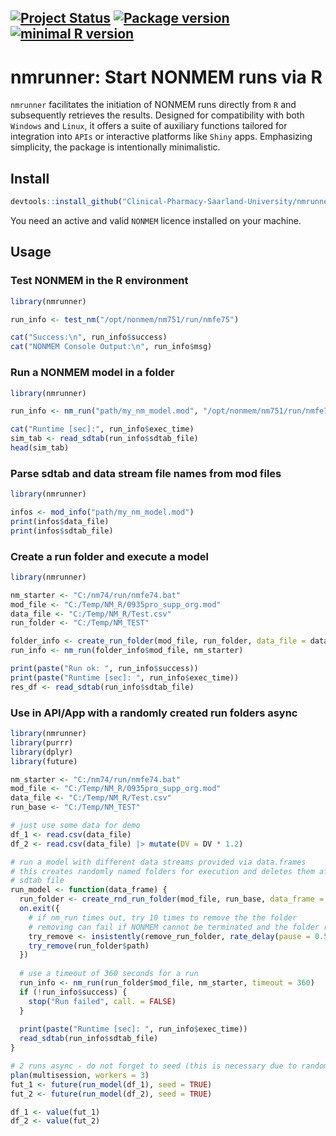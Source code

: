 <!-- START_BADGES -->
[![Project Status](https://www.repostatus.org/badges/latest/active.svg)](https://www.repostatus.org/#active/) [![Package version](https://img.shields.io/badge/Version-1.0.0-green.svg)](https://github.com/Clinical-Pharmacy-Saarland-University/nmrunner/) [![minimal R version](https://img.shields.io/badge/R%3E%3D-4.1.0-blue.svg)](https://cran.r-project.org/)
---
<!-- END_BADGES -->

# nmrunner: Start NONMEM runs via R
`nmrunner` facilitates the initiation of NONMEM runs directly from `R` and subsequently retrieves the results. Designed for compatibility with both `Windows` and `Linux`, it offers a suite of auxiliary functions tailored for integration into `APIs` or interactive platforms like `Shiny` apps. Emphasizing simplicity, the package is intentionally minimalistic.

## Install
```r
devtools::install_github("Clinical-Pharmacy-Saarland-University/nmrunner")
```
You need an active and valid `NONMEM` licence installed on your machine.

## Usage

### Test NONMEM in the R environment
```r
library(nmrunner)

run_info <- test_nm("/opt/nonmem/nm751/run/nmfe75")

cat("Success:\n", run_info$success)
cat("NONMEM Console Output:\n", run_info$msg)
```


### Run a NONMEM model in a folder
```r
library(nmrunner)

run_info <- nm_run("path/my_nm_model.mod", "/opt/nonmem/nm751/run/nmfe75", timeout = 360)

cat("Runtime [sec]:", run_info$exec_time)
sim_tab <- read_sdtab(run_info$sdtab_file)
head(sim_tab)
```

### Parse sdtab and data stream file names from mod files
```r
library(nmrunner)

infos <- mod_info("path/my_nm_model.mod")
print(infos$data_file)
print(infos$sdtab_file)

```

### Create a run folder and execute a model
```r
library(nmrunner)

nm_starter <- "C:/nm74/run/nmfe74.bat"
mod_file <- "C:/Temp/NM_R/0935pro_supp_org.mod"
data_file <- "C:/Temp/NM_R/Test.csv"
run_folder <- "C:/Temp/NM_TEST"

folder_info <- create_run_folder(mod_file, run_folder, data_file = data_file)
run_info <- nm_run(folder_info$mod_file, nm_starter)

print(paste("Run ok: ", run_info$success))
print(paste("Runtime [sec]: ", run_info$exec_time))
res_df <- read_sdtab(run_info$sdtab_file)
```

### Use in API/App with a randomly created run folders async
```r
library(nmrunner)
library(purrr)
library(dplyr)
library(future)

nm_starter <- "C:/nm74/run/nmfe74.bat"
mod_file <- "C:/Temp/NM_R/0935pro_supp_org.mod"
data_file <- "C:/Temp/NM_R/Test.csv"
run_base <- "C:/Temp/NM_TEST"

# just use some data for demo
df_1 <- read.csv(data_file)
df_2 <- read.csv(data_file) |> mutate(DV = DV * 1.2)

# run a model with different data streams provided via data.frames
# this creates randomly named folders for execution and deletes them after reading the
# sdtab file 
run_model <- function(data_frame) {
  run_folder <- create_rnd_run_folder(mod_file, run_base, data_frame = data_frame)
  on.exit({
    # if nm_run times out, try 10 times to remove the the folder
    # removing can fail if NONMEM cannot be terminated and the folder resource is locked
    try_remove <- insistently(remove_run_folder, rate_delay(pause = 0.5, max_times = 10))
    try_remove(run_folder$path)
  })
  
  # use a timeout of 360 seconds for a run
  run_info <- nm_run(run_folder$mod_file, nm_starter, timeout = 360)
  if (!run_info$success) {
    stop("Run failed", call. = FALSE)
  }
  
  print(paste("Runtime [sec]: ", run_info$exec_time))
  read_sdtab(run_info$sdtab_file)
}

# 2 runs async - do not forget to seed (this is necessary due to random gen of folders)
plan(multisession, workers = 3)
fut_1 <- future(run_model(df_1), seed = TRUE)
fut_2 <- future(run_model(df_2), seed = TRUE)

df_1 <- value(fut_1)
df_2 <- value(fut_2)
```